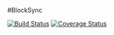 #BlockSync


[![Build Status](https://travis-ci.org/BlockSync/BlockSync.svg?branch=master)](https://travis-ci.org/BlockSync/BlockSync)
[![Coverage Status](https://coveralls.io/repos/BlockSync/BlockSync/badge.svg)](https://coveralls.io/r/BlockSync/BlockSync)
